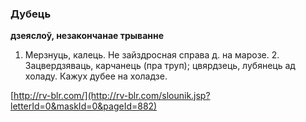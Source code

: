 ### Дубець
**дзеяслоў, незакончанае трыванне**

1. Мерзнуць, калець. Не зайздросная справа д. на марозе. 2. Зацвердзяваць, карчанець (пра труп); цвярдзець, лубянець ад холаду. Кажух дубее на холадзе.

<a rel="author">[http://rv-blr.com/](http://rv-blr.com/slounik.jsp?letterId=0&maskId=0&pageId=882)</a>
